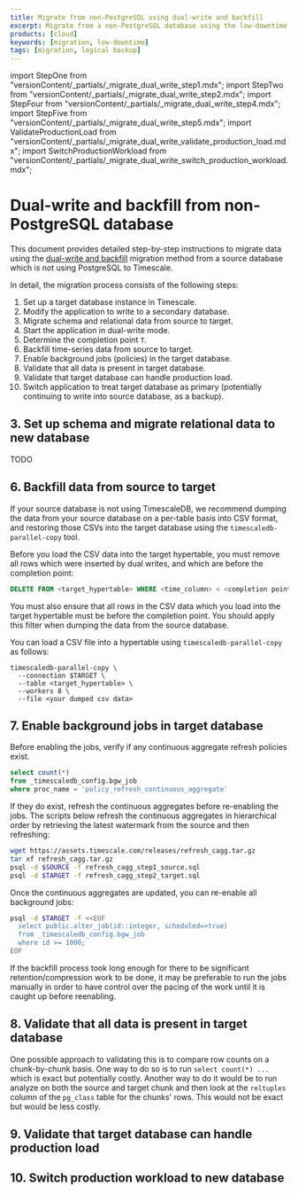 ```yaml
---
title: Migrate from non-PostgreSQL using dual-write and backfill
excerpt: Migrate from a non-PostgreSQL database using the low-downtime dual-write and backfill method
products: [cloud]
keywords: [migration, low-downtime]
tags: [migration, logical backup]
---
```


import StepOne from "versionContent/_partials/_migrate_dual_write_step1.mdx";
import StepTwo from "versionContent/_partials/_migrate_dual_write_step2.mdx";
import StepFour from "versionContent/_partials/_migrate_dual_write_step4.mdx";
import StepFive from "versionContent/_partials/_migrate_dual_write_step5.mdx";
import ValidateProductionLoad from "versionContent/_partials/_migrate_dual_write_validate_production_load.mdx";
import SwitchProductionWorkload from "versionContent/_partials/_migrate_dual_write_switch_production_workload.mdx";

# Dual-write and backfill from non-PostgreSQL database

This document provides detailed step-by-step instructions to migrate data using
the [dual-write and backfill][dual-write-and-backfill] migration method from a
source database which is not using PostgreSQL to Timescale.

In detail, the migration process consists of the following steps:
1. Set up a target database instance in Timescale.
1. Modify the application to write to a secondary database.
1. Migrate schema and relational data from source to target.
1. Start the application in dual-write mode.
1. Determine the completion point `T`.
1. Backfill time-series data from source to target.
1. Enable background jobs (policies) in the target database.
1. Validate that all data is present in target database.
1. Validate that target database can handle production load.
1. Switch application to treat target database as primary (potentially
   continuing to write into source database, as a backup).

<StepOne />

<StepTwo />

## 3. Set up schema and migrate relational data to new database

TODO

<StepFour />

<StepFive />

## 6. Backfill data from source to target

If your source database is not using TimescaleDB, we recommend dumping the data
from your source database on a per-table basis into CSV format, and restoring
those CSVs into the target database using the `timescaledb-parallel-copy` tool.

Before you load the CSV data into the target hypertable, you must remove all
rows which were inserted by dual writes, and which are before the completion
point:

```SQL
DELETE FROM <target_hypertable> WHERE <time_column> < <completion point time>;
```

You must also ensure that all rows in the CSV data which you load into the
target hypertable must be before the completion point. You should apply this
filter when dumping the data from the source database.

You can load a CSV file into a hypertable using `timescaledb-parallel-copy` as
follows:

```
timescaledb-parallel-copy \
  --connection $TARGET \
  --table <target_hypertable> \
  --workers 8 \
  --file <your dumped csv data>
```

## 7. Enable background jobs in target database

Before enabling the jobs, verify if any continuous aggregate refresh policies
exist.

```sql
select count(*)
from _timescaledb_config.bgw_job
where proc_name = 'policy_refresh_continuous_aggregate'
```

If they do exist, refresh the continuous aggregates before re-enabling the
jobs. The scripts below refresh the continuous aggregates in hierarchical order
by retrieving the latest watermark from the source and then refreshing:

```sh
wget https://assets.timescale.com/releases/refresh_cagg.tar.gz
tar xf refresh_cagg.tar.gz
psql -d $SOURCE -f refresh_cagg_step1_source.sql
psql -d $TARGET -f refresh_cagg_step2_target.sql
```

Once the continuous aggregates are updated, you can re-enable all background
jobs:

```bash
psql -d $TARGET -f <<EOF
  select public.alter_job(id::integer, scheduled=>true)
  from _timescaledb_config.bgw_job
  where id >= 1000;
EOF
```

<Highlight type="note">
If the backfill process took long enough for there to be significant
retention/compression work to be done, it may be preferable to run the jobs
manually in order to have control over the pacing of the work until it is
caught up before reenabling.
</Highlight>

## 8. Validate that all data is present in target database

One possible approach to validating this is to compare row counts on a
chunk-by-chunk basis. One way to do so is to run `select count(*) ...` which is
exact but potentially costly. Another way to do it would be to run analyze on
both the source and target chunk and then look at the `reltuples` column of the
`pg_class` table for the chunks' rows. This would not be exact but would be
less costly.

## 9. Validate that target database can handle production load

<ValidateProductionLoad />

## 10. Switch production workload to new database

<SwitchProductionWorkload />

[create-service]: /use-timescale/:currentVersion:/services/create-a-service/
[dual-write-and-backfill]: /migrate/:currentVersion:/dual-write-and-backfill/